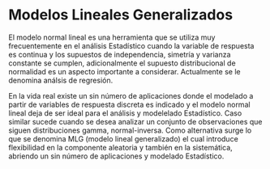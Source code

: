 # Modelos Lineales Generalizados

El modelo normal lineal es una herramienta que se utiliza muy frecuentemente en el análisis Estadístico cuando la variable de respuesta es continua y los supuestos de independencia, simetría y varianza constante se cumplen, adicionalmente el supuesto distribucional de normalidad es un aspecto importante a considerar. Actualmente se le denomina análsis de regresión.

En la vida real existe un sin número de aplicaciones donde el modelado a partir de variables de respuesta discreta es indicado y el modelo normal lineal deja de ser ideal para el análisis y modelelado Estadístico. Caso similar sucede cuando se desea analizar un conjunto de observaciones que siguen distribuciones gamma, normal-inversa. Como alternativa surge lo que se denomina MLG (modelo lineal generalizado) el cual introduce flexibilidad en la componente aleatoria y también en la sistemática, abriendo un sin número de aplicaciones y modelado Estadístico.   
